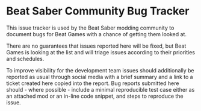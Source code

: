 # Beat Saber Community Bug Tracker

This issue tracker is used by the Beat Saber modding community to document bugs for Beat Games with a chance of getting them looked at.

There are no guarantees that issues reported here will be fixed, but Beat Games is looking at the list and will triage issues according to their priorities and schedules.

To improve visibility for the development team issues should additionally be reported as usual through social media with a brief summary and a link to a ticket created here copied into the report. Bug reports submitted here should - where possible - include a minimal reproducible test case either as an attached mod or an in-line code snippet, and steps to reproduce the issue.
